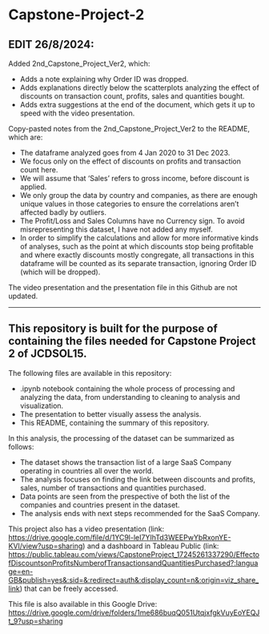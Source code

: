 # Capstone-Project-2

## EDIT 26/8/2024:

Added 2nd_Capstone_Project_Ver2, which:
- Adds a note explaining why Order ID was dropped.
- Adds explanations directly below the scatterplots analyzing the effect of discounts on transaction count, profits, sales and quantities bought.
- Adds extra suggestions at the end of the document, which gets it up to speed with the video presentation.

Copy-pasted notes from the 2nd_Capstone_Project_Ver2 to the README, which are:
- The dataframe analyzed goes from 4 Jan 2020 to 31 Dec 2023.
- We focus only on the effect of discounts on profits and transaction count here.
- We will assume that ‘Sales’ refers to gross income, before discount is applied.
- We only group the data by country and companies, as there are enough unique values in those categories to ensure the correlations aren’t affected badly by outliers.
- The Profit/Loss and Sales Columns have no Currency sign. To avoid misrepresenting this dataset, I have not added any myself.
- In order to simplify the calculations and allow for more informative kinds of analyses, such as the point at which discounts stop being profitable and where exactly discounts mostly congregate, all transactions in this dataframe will be counted as its separate transaction, ignoring Order ID (which will be dropped).

The video presentation and the presentation file in this Github are not updated.

---------------------------------------------------------------------------------------------------------------------------------------------------------------------------------------------------------------------------------

## This repository is built for the purpose of containing the files needed for Capstone Project 2 of JCDSOL15.
The following files are available in this repository:
- .ipynb notebook containing the whole process of processing and analyzing the data, from understanding to cleaning to analysis and visualization.
- The presentation to better visually assess the analysis.
- This README, containing the summary of this repository.

In this analysis, the processing of the dataset can be summarized as follows:
- The dataset shows the transaction list of a large SaaS Company operating in countries all over the world.
- The analysis focuses on finding the link between discounts and profits, sales, number of transactions and quantities purchased.
- Data points are seen from the prespective of both the list of the companies and countries present in the dataset.
- The analysis ends with next steps recommended for the SaaS Company.

This project also has a video presentation (link: https://drive.google.com/file/d/1YC9l-leI7YIhTd3WEEPwYbRxonYE-KVI/view?usp=sharing) and a dashboard in Tableau Public (link: https://public.tableau.com/views/CapstoneProject_17245261337290/EffectofDiscountsonProfitsNumberofTransactionsandQuantitiesPurchased?:language=en-GB&publish=yes&:sid=&:redirect=auth&:display_count=n&:origin=viz_share_link) that can be freely accessed.

This file is also available in this Google Drive: https://drive.google.com/drive/folders/1me686buqQ051UtqjxfgkVuyEoYEQJt_9?usp=sharing
